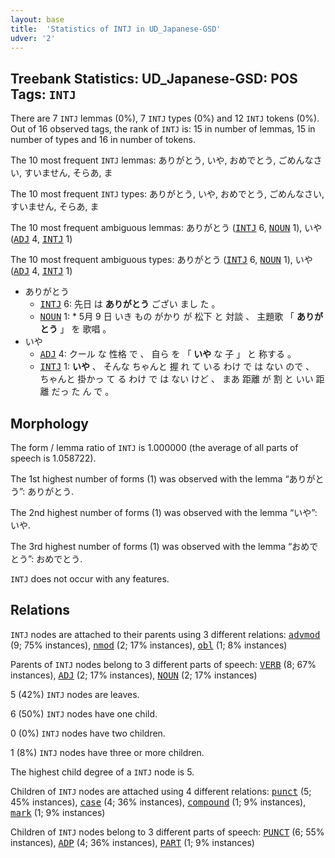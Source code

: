 ```yaml
---
layout: base
title:  'Statistics of INTJ in UD_Japanese-GSD'
udver: '2'
---
```


## Treebank Statistics: UD_Japanese-GSD: POS Tags: `INTJ`

There are 7 `INTJ` lemmas (0%), 7 `INTJ` types (0%) and 12 `INTJ` tokens (0%).
Out of 16 observed tags, the rank of `INTJ` is: 15 in number of lemmas, 15 in number of types and 16 in number of tokens.

The 10 most frequent `INTJ` lemmas: ありがとう, いや, おめでとう, ごめんなさい, すいません, そらあ, ま

The 10 most frequent `INTJ` types:  ありがとう, いや, おめでとう, ごめんなさい, すいません, そらあ, ま

The 10 most frequent ambiguous lemmas: ありがとう (<tt><a href="ja_gsd-pos-INTJ.html">INTJ</a></tt> 6, <tt><a href="ja_gsd-pos-NOUN.html">NOUN</a></tt> 1), いや (<tt><a href="ja_gsd-pos-ADJ.html">ADJ</a></tt> 4, <tt><a href="ja_gsd-pos-INTJ.html">INTJ</a></tt> 1)

The 10 most frequent ambiguous types:  ありがとう (<tt><a href="ja_gsd-pos-INTJ.html">INTJ</a></tt> 6, <tt><a href="ja_gsd-pos-NOUN.html">NOUN</a></tt> 1), いや (<tt><a href="ja_gsd-pos-ADJ.html">ADJ</a></tt> 4, <tt><a href="ja_gsd-pos-INTJ.html">INTJ</a></tt> 1)


* ありがとう
  * <tt><a href="ja_gsd-pos-INTJ.html">INTJ</a></tt> 6: 先日 は <b>ありがとう</b> ござい まし た 。
  * <tt><a href="ja_gsd-pos-NOUN.html">NOUN</a></tt> 1: * 5月 9 日 いき もの がかり が 松下 と 対談 、 主題歌 「 <b>ありがとう</b> 」 を 歌唱 。
* いや
  * <tt><a href="ja_gsd-pos-ADJ.html">ADJ</a></tt> 4: クール な 性格 で 、 自ら を 「 <b>いや</b> な 子 」 と 称する 。
  * <tt><a href="ja_gsd-pos-INTJ.html">INTJ</a></tt> 1: <b>いや</b> 、 そんな ちゃんと 握 れ て いる わけ で は ない ので 、 ちゃんと 掛かっ て る わけ で は ない けど 、 まあ 距離 が 割 と いい 距離 だっ た ん で 。

## Morphology

The form / lemma ratio of `INTJ` is 1.000000 (the average of all parts of speech is 1.058722).

The 1st highest number of forms (1) was observed with the lemma “ありがとう”: ありがとう.

The 2nd highest number of forms (1) was observed with the lemma “いや”: いや.

The 3rd highest number of forms (1) was observed with the lemma “おめでとう”: おめでとう.

`INTJ` does not occur with any features.


## Relations

`INTJ` nodes are attached to their parents using 3 different relations: <tt><a href="ja_gsd-dep-advmod.html">advmod</a></tt> (9; 75% instances), <tt><a href="ja_gsd-dep-nmod.html">nmod</a></tt> (2; 17% instances), <tt><a href="ja_gsd-dep-obl.html">obl</a></tt> (1; 8% instances)

Parents of `INTJ` nodes belong to 3 different parts of speech: <tt><a href="ja_gsd-pos-VERB.html">VERB</a></tt> (8; 67% instances), <tt><a href="ja_gsd-pos-ADJ.html">ADJ</a></tt> (2; 17% instances), <tt><a href="ja_gsd-pos-NOUN.html">NOUN</a></tt> (2; 17% instances)

5 (42%) `INTJ` nodes are leaves.

6 (50%) `INTJ` nodes have one child.

0 (0%) `INTJ` nodes have two children.

1 (8%) `INTJ` nodes have three or more children.

The highest child degree of a `INTJ` node is 5.

Children of `INTJ` nodes are attached using 4 different relations: <tt><a href="ja_gsd-dep-punct.html">punct</a></tt> (5; 45% instances), <tt><a href="ja_gsd-dep-case.html">case</a></tt> (4; 36% instances), <tt><a href="ja_gsd-dep-compound.html">compound</a></tt> (1; 9% instances), <tt><a href="ja_gsd-dep-mark.html">mark</a></tt> (1; 9% instances)

Children of `INTJ` nodes belong to 3 different parts of speech: <tt><a href="ja_gsd-pos-PUNCT.html">PUNCT</a></tt> (6; 55% instances), <tt><a href="ja_gsd-pos-ADP.html">ADP</a></tt> (4; 36% instances), <tt><a href="ja_gsd-pos-PART.html">PART</a></tt> (1; 9% instances)

